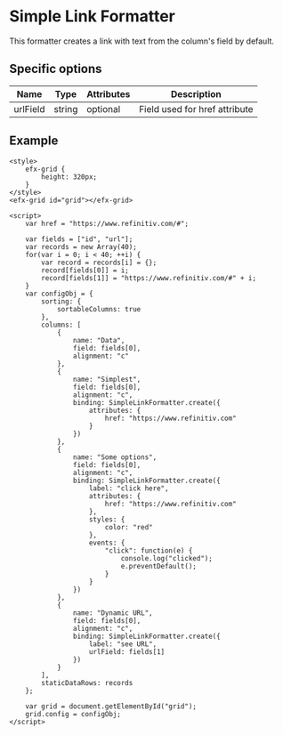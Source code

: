 # Simple Link Formatter

This formatter creates a link with text from the column's field by default.

## Specific options

| Name      | Type   | Attributes | Description                    |
| --------- | ------ | ---------- | ------------------------------ |
| urlField  | string | optional   | Field used for href attribute  |

## Example

```live
<style>
	efx-grid {
		height: 320px;
	}
</style>
<efx-grid id="grid"></efx-grid>

<script>
	var href = "https://www.refinitiv.com/#";

	var fields = ["id", "url"];
	var records = new Array(40);
	for(var i = 0; i < 40; ++i) {
		var record = records[i] = {};
		record[fields[0]] = i;
		record[fields[1]] = "https://www.refinitiv.com/#" + i;
	}
	var configObj = {
		sorting: {
			sortableColumns: true
		},
		columns: [
			{ 
				name: "Data",
				field: fields[0],
				alignment: "c"
			},
			{ 
				name: "Simplest",
				field: fields[0],
				alignment: "c",
				binding: SimpleLinkFormatter.create({
					attributes: {
						href: "https://www.refinitiv.com"
					}
				})
			},
			{ 
				name: "Some options",
				field: fields[0],
				alignment: "c",
				binding: SimpleLinkFormatter.create({
					label: "click here",
					attributes: {
						href: "https://www.refinitiv.com"
					},
					styles: {
						color: "red"
					},
					events: {
						"click": function(e) {
							console.log("clicked");
							e.preventDefault();
						}
					}
				})
			},
			{ 
				name: "Dynamic URL",
				field: fields[0],
				alignment: "c",
				binding: SimpleLinkFormatter.create({
					label: "see URL",
					urlField: fields[1]
				})
			}
		],
		staticDataRows: records
	};

	var grid = document.getElementById("grid");
	grid.config = configObj;
</script>
```